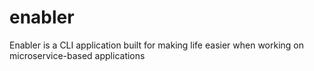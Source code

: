 # enabler

Enabler is a CLI application built for making life easier when working on microservice-based applications